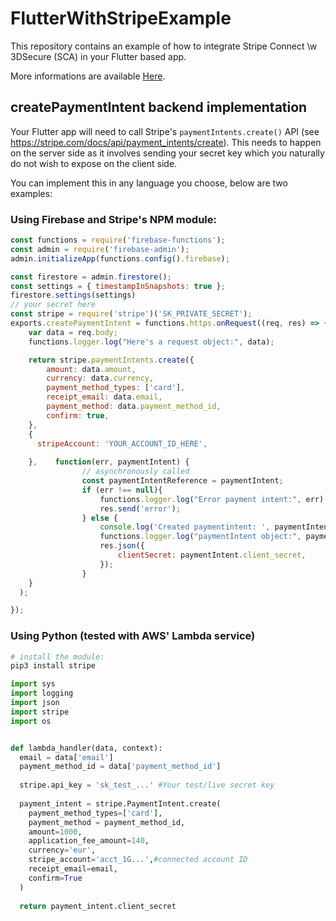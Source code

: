 # FlutterWithStripeExample

This repository contains an example of how to integrate Stripe Connect \w 3DSecure (SCA) in your Flutter based app.

More informations are available [Here](https://itnext.io/flutter-stripe-connect-3dsecure-sca-ab8fd364ca1e).

## createPaymentIntent backend implementation

Your Flutter app will need to call Stripe's `paymentIntents.create()` API (see https://stripe.com/docs/api/payment_intents/create).
This needs to happen on the server side as it involves sending your secret key which you naturally do not wish to expose on the client side.

You can implement this in any language you choose, below are two examples:

### Using Firebase and Stripe's NPM module:
```js
const functions = require('firebase-functions');
const admin = require('firebase-admin');
admin.initializeApp(functions.config().firebase);

const firestore = admin.firestore();
const settings = { timestampInSnapshots: true };
firestore.settings(settings)
// your secret here
const stripe = require('stripe')('SK_PRIVATE_SECRET');
exports.createPaymentIntent = functions.https.onRequest((req, res) => { 
    var data = req.body;
    functions.logger.log("Here's a request object:", data);

    return stripe.paymentIntents.create({
        amount: data.amount,
        currency: data.currency,
        payment_method_types: ['card'],
        receipt_email: data.email,
        payment_method: data.payment_method_id,
        confirm: true,
    },   
    {    
      stripeAccount: 'YOUR_ACCOUNT_ID_HERE',
     
    },    function(err, paymentIntent) {
                // asynchronously called
                const paymentIntentReference = paymentIntent;
                if (err !== null){
                    functions.logger.log("Error payment intent:", err);
                    res.send('error');
                } else {
                    console.log('Created paymentintent: ', paymentIntent);
                    functions.logger.log("paymentIntent object:", paymentIntent);
                    res.json({
                        clientSecret: paymentIntent.client_secret,
                    });
                }
    }
  );

});
```

### Using Python (tested with AWS' Lambda service)

```sh
# install the module:
pip3 install stripe
```

```python
import sys
import logging
import json
import stripe
import os


def lambda_handler(data, context):
  email = data['email']
  payment_method_id = data['payment_method_id']
  
  stripe.api_key = 'sk_test_...' #Your test/live secret key
  
  payment_intent = stripe.PaymentIntent.create(
    payment_method_types=['card'],
    payment_method = payment_method_id,
    amount=1000,
    application_fee_amount=140,
    currency='eur',
    stripe_account='acct_1G...',#connected account ID
    receipt_email=email,
    confirm=True
  )
  
  return payment_intent.client_secret
```
